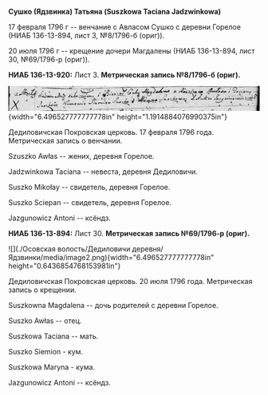 **Сушко (Ядзвинка) Татьяна (Suszkowa Taciana Jadzwinkowa)**

17 февраля 1796 г -- венчание с Авласом Сушко с деревни Горелое (НИАБ
136-13-894, лист 3, №8/1796-б (ориг)).

20 июля 1796 г -- крещение дочери Магдалены (НИАБ 136-13-894, лист 30,
№69/1796-р (ориг)).

**НИАБ 136-13-920:** Лист 3. **Метрическая запись №8/1796-б (ориг).**

![](./media/80a640ba413ca1ed3c436d1597fc78cf4efde3d7.png){width="6.496527777777778in"
height="1.1914884076990375in"}

Дедиловичская Покровская церковь. 17 февраля 1796 года. Метрическая
запись о венчании.

Szuszko Awłas -- жених, деревня Горелое.

Jadzwinkowa Taciana -- невеста, деревня Дедиловичи.

Suszko Mikołay -- свидетель, деревня Горелое.

Suszko Sciepan -- свидетель, деревня Горелое.

Jazgunowicz Antoni -- ксёндз.

**НИАБ 136-13-894:** Лист 30. **Метрическая запись №69/1796-р (ориг).**

![](./Осовская волость/Дедиловичи деревня/Ядзвинки/media/image2.png){width="6.496527777777778in"
height="0.6436854768153981in"}

Дедиловичская Покровская церковь. 20 июля 1796 года. Метрическая запись
о крещении.

Suszkowna Magdalena -- дочь родителей с деревни Горелое.

Suszko Awłas -- отец.

Suszkowa Taciana -- мать.

Suszko Siemion - кум.

Suszkowa Maryna - кума.

Jazgunowicz Antoni -- ксёндз.

